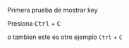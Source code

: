 Primera prueba de mostrar key

Presiona <kbd>Ctrl</kbd> + <kbd>C</kbd>

o tambien este es otro ejemplo
`Ctrl` + `C`
